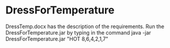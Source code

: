 # DressForTemperature
DressTemp.docx has the description of the requirements.
Run the DressForTemperature.jar by typing in the command java -jar DressForTemperature.jar "HOT 8,6,4,2,1,7" 
